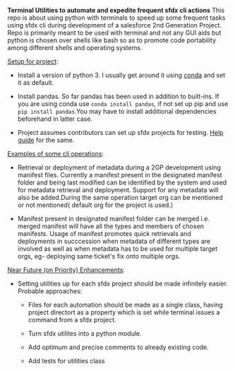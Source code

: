**Terminal Utilities to automate and expedite frequent sfdx cli actions**
This repo is about using python with terminals to speed up some frequent tasks using sfdx cli during development of a salesforce 2nd Generation Project. Repo is primarily meant to be used with terminal and not any GUI aids but python is chosen over shells like bash so as to promote code portability among different shells and operating systems.

<ins>Setup for project</ins>:

* Install a version of python 3. I usually get around it using [conda](https://docs.conda.io/projects/conda/en/latest/user-guide/install/download.html) and set it as default.

* Install pandas. So far pandas has been used in addition to built-ins. If you are using conda use ```conda install pandas```, if not set up pip and use ```pip install pandas```.You may have to install additional dependencies beforehand in latter case.

* Project assumes contributors can set up sfdx projects for testing. [Help guide](https://developer.salesforce.com/docs/atlas.en-us.sfdx_dev.meta/sfdx_dev/sfdx_dev_intro.htm) for the same.


<ins>Examples of some cli operations</ins>:

* Retrieval or deployment of metadata during a 2GP development using manifest files. Currently a manifest present in the designated manifest folder and being last modified can be identified by the system and used for metadata retrieval and deployment. Support for any metadata will also be added.During the same operation target org can be mentioned or not mentioned( default org for the project is used.)

* Manifest present in designated manifest folder can be merged i.e. merged manifest will have all the types and members of chosen manifests. Usage of manifest promotes quick retrievals and deployments in succcession when metadata of different types are involved as well as when metadata has to be used for multiple target orgs, eg- deploying same ticket's fix onto multiple orgs.

<ins>Near Future (on Priority) Enhancements</ins>:

* Setting utilities up for each sfdx project should be made infinitely easier.
Probable approaches:
    * Files for each automation should be made as a single class, having project directort as a property which is set while terminal issues a command from a sfdx project.

    * Turn sfdx utilites into a python module.

    * Add optimum and precise comments to already existing code.

    * Add tests for utilities class